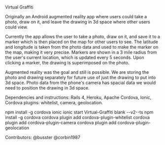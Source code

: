 Virtual Graffiti

Originally an Android augmented reality app where users could take a photo, draw on it, and leave the drawing in 3d space where other users could view. 

Currently the app allows the user to take a photo, draw on it, and save it to a marker which is then placed on the map for other users to see. The latitude and longitude is taken from the photo data and used to make the marker on the map, making it very precise. Markers are shown in a 3 mile radius from the user's current location, which is updated every 5 seconds. Upon clicking a marker, the drawing is superimposed on the photo. 

Augmented reality was the goal and still is possible. We are storing the photo and drawing separately for future use of just the drawing to put into 3d space. Photo data from the phone's camera has spacial data we would need to position the drawing in 3d space. 

Dependencies and instructions:
Rails 4, Heroku, Apache Cordova, Ionic, Cordova plugins: whitelist, camera, geolocation. 

npm install -g cordova ionic
ionic start Virtual-Graffiti blank --v2--ts
npm install -g cordova
cordova plugin add cordova-plugin-whitelist
cordova plugin add cordova-plugin-camera
cordova plugin add cordova-plugin-geolocation

Contributors:
@busster
@corbin1987